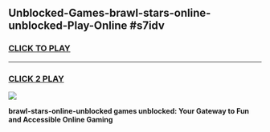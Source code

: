 
## Unblocked-Games-brawl-stars-online-unblocked-Play-Online #s7idv
<h3>
<a href="https://news.freeplayer.one?title=brawl-stars-online-unblocked&ref=3">CLICK TO PLAY</a></h3>
<hr>

<h3>
<a href="https://news.freeplayer.one?title=brawl-stars-online-unblocked&ref=3">CLICK 2 PLAY</a>
  
</h3>

<a href="https://news.freeplayer.one?title=brawl-stars-online-unblocked&ref=3"><img src="https://clearcache.store/games.png"></a>


**brawl-stars-online-unblocked games unblocked: Your Gateway to Fun and Accessible Online Gaming**

